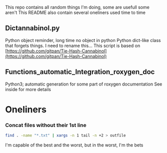 This repo contains all random things I'm doing, some are usefull some aren't
This README also contain several oneliners used time to time

## Dictannabinol.py
Python object reminder, long time no object in python
Python dict-like class that forgets things. I need to rename this...
This script is based on [https://github.com/gitpan/Tie-Hash-Cannabinol](https://github.com/gitpan/Tie-Hash-Cannabinol)

## Functions_automatic_Integration_roxygen_doc
Python3; automatic generation for some part of roxygen documentation
See inside for more details

# Oneliners
### Concat files without their 1st line
```bash
find . -name "*.txt" | xargs -n 1 tail -n +2 > outfile
```


I'm capable of the best and  the worst, but in the worst, I'm the bets

